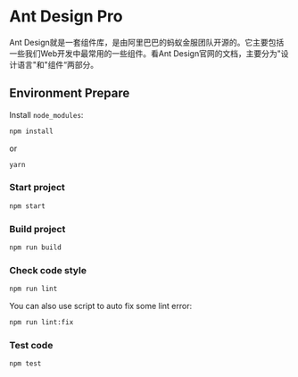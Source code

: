 # Ant Design Pro

Ant Design就是一套组件库，是由阿里巴巴的蚂蚁金服团队开源的。它主要包括一些我们Web开发中最常用的一些组件。看Ant Design官网的文档，主要分为"设计语言"和"组件“两部分。

## Environment Prepare

Install `node_modules`:

```bash
npm install
```

or

```bash
yarn
```

<!-- ## Provided Scripts

Ant Design Pro provides some useful script to help you quick start and build with web project, code style check and test.

Scripts provided in `package.json`. It's safe to modify or add additional script: -->

### Start project

```bash
npm start
```

### Build project

```bash
npm run build
```

### Check code style

```bash
npm run lint
```

You can also use script to auto fix some lint error:

```bash
npm run lint:fix
```

### Test code

```bash
npm test
```

